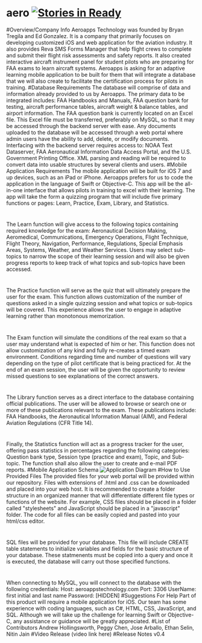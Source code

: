 # aero [![Stories in Ready](https://badge.waffle.io/asu-cis-capstone/aero.svg?label=ready&title=Ready)](http://waffle.io/asu-cis-capstone/aero)
#Overview/Company Info
  Aeroapps Technology was founded by Bryan Tregila and Ed Gonzalez. It is a company that primarily focuses on developing customized iOS and web application for the aviation industry. It also provides Reva SMS Forms Manager that help flight crews to complete and submit their flight risk assessments and safety reports. It also created interactive aircraft instrument panel for student pilots who are preparing for FAA exams to learn aircraft systems. Aeroapps is asking for an adaptive learning mobile application to be built for them that will integrate a database that we will also create to facilitate the certification process for pilots in training. 
#Database Requirements
  The database will comprise of data and information already provided to us by Aeroapps. The primary data to be integrated includes: FAA Handbooks and Manuals, FAA question bank for testing, aircraft performance tables, aircraft weight & balance tables, and airport information. The FAA question bank is currently located on an Excel file. This Excel file must be transferred, preferably on MySQL, so that it may be accessed through the backend server with ease. Any documents uploaded to the database will be accessed through a web portal where admin users have the ability to add, delete, or modify documents. Interfacing with the backend server requires access to: NOAA Text Dataserver, FAA Aeronautical Information Data Access Portal, and the U.S. Government Printing Office. XML parsing and reading will be required to convert data into usable structures by several clients and users. 
#Mobile Application Requirements
  The mobile application will be built for iOS 7 and up devices, such as an iPad or iPhone. Aeroapps prefers for us to code the application in the language of Swift or Objective-C. This app will be the all-in-one interface that allows pilots in training to excel with their learning. The app will take the form a quizzing program that will include five primary functions or pages: Learn, Practice, Exam, Library, and Statistics. 
#
  The Learn function will give access to the following topics containing required knowledge for the exam: Aeronautical Decision Making, Aeromedical, Communications, Emergency Operations, Flight Technique, Flight Theory, Navigation, Performance, Regulations, Special Emphasis Areas, Systems, Weather, and Weather Services. Users may select sub-topics to narrow the scope of their learning session and will also be given progress reports to keep track of what topics and sub-topics have been accessed. 
#
  The Practice function will serve as the quiz that will ultimately prepare the user for the exam. This function allows customization of the number of questions asked in a single quizzing session and what topics or sub-topics will be covered. This experience allows the user to engage in adaptive learning rather than monotonous memorization. 
#
  The Exam function will simulate the conditions of the real exam so that a user may understand what is expected of him or her. This function does not allow customization of any kind and fully re-creates a timed exam environment. Conditions regarding time and number of questions will vary depending on the type of pilot certificate that is being practiced for. At the end of an exam session, the user will be given the opportunity to review missed questions to see explanations of the correct answers. 
#
  The Library function serves as a direct interface to the database containing official publications. The user will be allowed to browse or search one or more of these publications relevant to the exam. These publications include: FAA Handbooks, the Aeronautical Information Manual (AIM), and Federal Aviation Regulations (CFR Title 14).
#
  Finally, the Statistics function will act as a progress tracker for the user, offering pass statistics in percentages regarding the following categories: Question bank type, Session type (practice and exam), Topic, and Sub-topic. The function shall also allow the user to create and e-mail PDF reports.
#Mobile Application Schema
![Application Diagram](https://qktc3w.by3302.livefilestore.com/y2plPbLpvsLmTI8_TiIJTv3pNsQvsvVzZA4z1PITNg6ElCV7oplCn6Lx4T-q9bd8T9Wiv4boSYbdV-iAEdNFfvDxZxYZlQ8a2_fHVuud60Znhd3ApWe6h2cg8rkW9bBDONq_H9p0us81JC50ZJhBfERKA/AeroMenuStructure.jpg?psid=1)
#How to Use Provided Files
  The provided files for your web portal will be provided within our repository. Files with extensions of .html and .css can be downloaded and placed into your web host. It is recommended to create a folder structure in an organized manner that will differentiate different file types or functions of the website. For example, CSS files should be placed in a folder called "stylesheets" and JavaScript should be placed in a "javascript" folder. The code for all files can be easily copied and pasted into your html/css editor. 
#
SQL files will be provided for your database. This file will include CREATE table statements to initialize variables and fields for the basic structure of your database. These statmenents must be copied into a query and once it is executed, the database will carry out those specified functions. 
#
When connecting to MySQL, you will connect to the database with the following credentials:
Host: aeroappstechnology.com
Port: 3306
UserName: first initial and last name
Password: [HIDDEN]
#Suggestions For Help
  Part of this product will require a mobile application for iOS. Our team has some experience with coding languages, such as C#, HTML, CSS, JavaScript, and SQL. Although we will take up the challenge for learning Swift or Objective-C, any assistance or guidance will be greatly appreciated.
#List of Contributors 
Andrew Hollingsworth,
Peggy Chen,
Jose Arballo,
Ethan Selin,
Nitin Jain
#Video Release
  (video link here)
#Release Notes 
  v0.4

